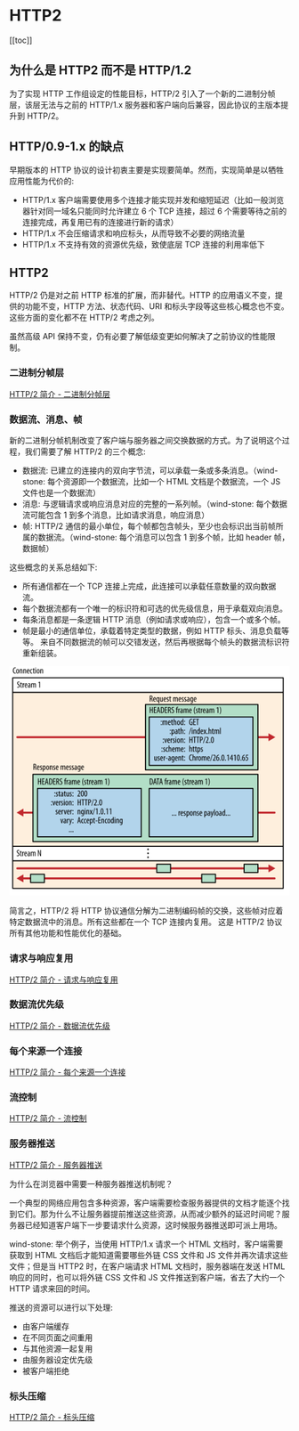 # HTTP2

[[toc]]

## 为什么是 HTTP2 而不是 HTTP/1.2

为了实现 HTTP 工作组设定的性能目标，HTTP/2 引入了一个新的二进制分帧层，该层无法与之前的 HTTP/1.x 服务器和客户端向后兼容，因此协议的主版本提升到 HTTP/2。

## HTTP/0.9-1.x 的缺点

早期版本的 HTTP 协议的设计初衷主要是实现要简单。然而，实现简单是以牺牲应用性能为代价的:

- HTTP/1.x 客户端需要使用多个连接才能实现并发和缩短延迟（比如一般浏览器针对同一域名只能同时允许建立 6 个 TCP 连接，超过 6 个需要等待之前的连接完成，再复用已有的连接进行新的请求）
- HTTP/1.x 不会压缩请求和响应标头，从而导致不必要的网络流量
- HTTP/1.x 不支持有效的资源优先级，致使底层 TCP 连接的利用率低下

## HTTP2

HTTP/2 仍是对之前 HTTP 标准的扩展，而非替代。HTTP 的应用语义不变，提供的功能不变，HTTP 方法、状态代码、URI 和标头字段等这些核心概念也不变。 这些方面的变化都不在 HTTP/2 考虑之列。

虽然高级 API 保持不变，仍有必要了解低级变更如何解决了之前协议的性能限制。

### 二进制分帧层

[HTTP/2 简介 - 二进制分帧层](https://developers.google.com/web/fundamentals/performance/http2?hl=zh-cn#%E4%BA%8C%E8%BF%9B%E5%88%B6%E5%88%86%E5%B8%A7%E5%B1%82)

### 数据流、消息、帧

新的二进制分帧机制改变了客户端与服务器之间交换数据的方式。为了说明这个过程，我们需要了解 HTTP/2 的三个概念:

- 数据流: 已建立的连接内的双向字节流，可以承载一条或多条消息。（wind-stone: 每个资源即一个数据流，比如一个 HTML 文档是个数据流，一个 JS 文件也是一个数据流）
- 消息: 与逻辑请求或响应消息对应的完整的一系列帧。（wind-stone: 每个数据流可能包含 1 到多个消息，比如请求消息，响应消息）
- 帧: HTTP/2 通信的最小单位，每个帧都包含帧头，至少也会标识出当前帧所属的数据流。（wind-stone: 每个消息可以包含 1 到多个帧，比如 header 帧，数据帧）

这些概念的关系总结如下:

- 所有通信都在一个 TCP 连接上完成，此连接可以承载任意数量的双向数据流。
- 每个数据流都有一个唯一的标识符和可选的优先级信息，用于承载双向消息。
- 每条消息都是一条逻辑 HTTP 消息（例如请求或响应），包含一个或多个帧。
- 帧是最小的通信单位，承载着特定类型的数据，例如 HTTP 标头、消息负载等等。 来自不同数据流的帧可以交错发送，然后再根据每个帧头的数据流标识符重新组装。

![数据流、消息、帧](./images/streams-messages-frames.svg)

简言之，HTTP/2 将 HTTP 协议通信分解为二进制编码帧的交换，这些帧对应着特定数据流中的消息。所有这些都在一个 TCP 连接内复用。 这是 HTTP/2 协议所有其他功能和性能优化的基础。

### 请求与响应复用

[HTTP/2 简介 - 请求与响应复用](https://developers.google.com/web/fundamentals/performance/http2?hl=zh-cn#%E8%AF%B7%E6%B1%82%E4%B8%8E%E5%93%8D%E5%BA%94%E5%A4%8D%E7%94%A8)

### 数据流优先级

[HTTP/2 简介 - 数据流优先级](https://developers.google.com/web/fundamentals/performance/http2?hl=zh-cn#%E6%95%B0%E6%8D%AE%E6%B5%81%E4%BC%98%E5%85%88%E7%BA%A7)

### 每个来源一个连接

[HTTP/2 简介 - 每个来源一个连接](https://developers.google.com/web/fundamentals/performance/http2#%E6%AF%8F%E4%B8%AA%E6%9D%A5%E6%BA%90%E4%B8%80%E4%B8%AA%E8%BF%9E%E6%8E%A5)

### 流控制

[HTTP/2 简介 - 流控制](https://developers.google.com/web/fundamentals/performance/http2#%E6%B5%81%E6%8E%A7%E5%88%B6)

### 服务器推送

[HTTP/2 简介 - 服务器推送](https://developers.google.com/web/fundamentals/performance/http2#%E6%AF%8F%E4%B8%AA%E6%9D%A5%E6%BA%90%E4%B8%80%E4%B8%AA%E8%BF%9E%E6%8E%A5)

为什么在浏览器中需要一种服务器推送机制呢？

一个典型的网络应用包含多种资源，客户端需要检查服务器提供的文档才能逐个找到它们。那为什么不让服务器提前推送这些资源，从而减少额外的延迟时间呢？服务器已经知道客户端下一步要请求什么资源，这时候服务器推送即可派上用场。

wind-stone: 举个例子，当使用 HTTP/1.x 请求一个 HTML 文档时，客户端需要获取到 HTML 文档后才能知道需要哪些外链 CSS 文件和 JS 文件并再次请求这些文件；但是当 HTTP2 时，在客户端请求 HTML 文档时，服务器端在发送 HTML 响应的同时，也可以将外链 CSS 文件和 JS 文件推送到客户端，省去了大约一个 HTTP 请求来回的时间。

推送的资源可以进行以下处理:

- 由客户端缓存
- 在不同页面之间重用
- 与其他资源一起复用
- 由服务器设定优先级
- 被客户端拒绝

### 标头压缩

[HTTP/2 简介 - 标头压缩](https://developers.google.com/web/fundamentals/performance/http2#%E6%A0%87%E5%A4%B4%E5%8E%8B%E7%BC%A9)

